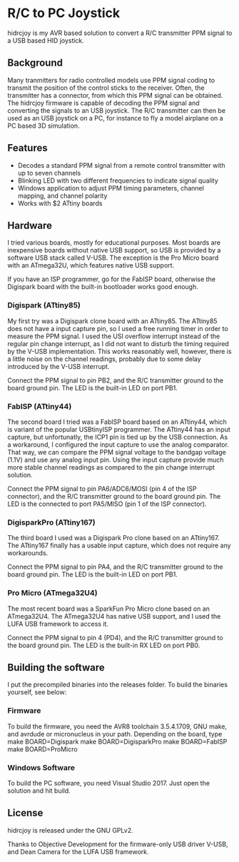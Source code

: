 # R/C to PC Joystick

hidrcjoy is my AVR based solution to convert a R/C transmitter PPM signal to a USB based HID joystick.

## Background

Many tranmitters for radio controlled models use PPM signal coding to transmit the position of the control sticks to the receiver. Often, the transmitter has a connector, from which this PPM signal can be obtained. The hidrcjoy firmware is capable of decoding the PPM signal and converting the signals to an USB joystick. The R/C transmitter can then be used as an USB joystick on a PC, for instance to fly a model airplane on a PC based 3D simulation.

## Features

- Decodes a standard PPM signal from a remote control transmitter with up to seven channels
- Blinking LED with two different frequencies to indicate signal quality
- Windows application to adjust PPM timing parameters, channel mapping, and channel polarity
- Works with $2 ATtiny boards

## Hardware

I tried various boards, mostly for educational purposes. Most boards are inexpensive boards without native USB support, so USB is provided by a software USB stack called V-USB. The exception is the Pro Micro board with an ATmega32U, which features native USB support.

If you have an ISP programmer, go for the FabISP board, otherwise the Digispark board with the built-in bootloader works good enough.

### Digispark (ATtiny85)

My first try was a Digispark clone board with an ATtiny85. The ATtiny85 does not have a input capture pin, so I used a free running timer in order to measure the PPM signal. I used the USI overflow interrupt instead of the regular pin change interrupt, as I did not want to disturb the timing required by the V-USB implementation. This works reasonably well, however, there is a little noise on the channel readings, probably due to some delay introduced by the V-USB interrupt.

Connect the PPM signal to pin PB2, and the R/C transmitter ground to the board ground pin. The LED is the built-in LED on port PB1.

### FabISP (ATtiny44)

The second board I tried was a FabISP board based on an ATtiny44, which is variant of the popular USBtinyISP programmer. The ATtiny44 has an input capture, but unfortunatly, the ICP1 pin is tied up by the USB connection. As a workaround, I configured the input capture to use the analog comparator. That way, we can compare the PPM signal voltage to the bandgap voltage (1.1V) and use any analog input pin. Using the input capture provide much more stable channel readings as compared to the pin change interrupt solution.

Connect the PPM signal to pin PA6/ADC6/MOSI (pin 4 of the ISP connector), and the R/C transmitter ground to the board ground pin. The LED is the connected to port PA5/MISO (pin 1 of the ISP connector).

### DigisparkPro (ATtiny167)

The third board I used was a Digispark Pro clone based on an ATtiny167. The ATtiny167 finally has a usable input capture, which does not require any workarounds.

Connect the PPM signal to pin PA4, and the R/C transmitter ground to the board ground pin. The LED is the built-in LED on port PB1.

### Pro Micro (ATmega32U4)

The most recent board was a SparkFun Pro Micro clone based on an ATmega32U4. The ATmega32U4 has native USB support, and I used the LUFA USB framework to access it.

Connect the PPM signal to pin 4 (PD4), and the R/C transmitter ground to the board ground pin. The LED is the built-in RX LED on port PB0.

## Building the software

I put the precompiled binaries into the releases folder. To build the binaries yourself, see below:

### Firmware

To build the firmware, you need the AVR8 toolchain 3.5.4.1709, GNU make, and avrdude or micronucleus in your path. Depending on the board, type
make BOARD=Digispark
make BOARD=DigisparkPro
make BOARD=FabISP
make BOARD=ProMicro

### Windows Software

To build the PC software, you need Visual Studio 2017. Just open the solution and hit build.

## License

hidrcjoy is released under the GNU GPLv2.

Thanks to Objective Development for the firmware-only USB driver V-USB, and Dean Camera for the LUFA USB framework.

